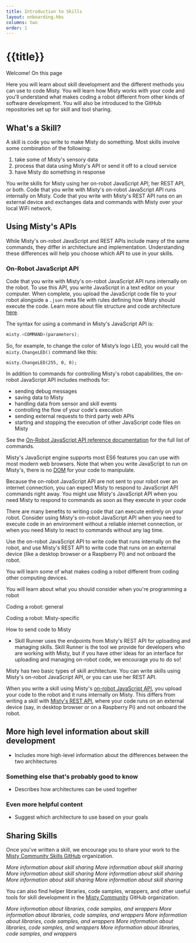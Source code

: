 ```yaml
---
title: Introduction to Skills
layout: onboarding.hbs
columns: two
order: 1
---
```


# {{title}}

Welcome! On this page

Here you will learn about skill development and the different methods you can use to code Misty. You will learn how Misty works with your code and you'll understand what makes coding a robot different from other kinds of software development. You will also be introduced to the GitHub repositories set up for skill and tool sharing.

## What's a Skill?

A skill is code you write to make Misty do something. Most skills involve some combination of the following:

1. take some of Misty's sensory data
2. process that data using Misty's API or send it off to a cloud service
3. have Misty do something in response

You write skills for Misty using her on-robot JavaScript API, her REST API, or both. Code that you write with Misty's on-robot JavaScript API runs internally on Misty. Code that you write with Misty's REST API runs on an external device and exchanges data and commands with Misty over your local WiFi network.


## Using Misty's APIs

While Misty's on-robot JavaScript and REST APIs include many of the same commands, they differ in architecture and implementation. Understanding these differences will help you choose which API to use in your skills.

### On-Robot JavaScript API

Code that you write with Misty's on-robot JavaScript API runs internally on the robot. To use this API, you write JavaScript in a text editor on your computer. When complete, you upload the JavaScript code file to your robot alongside a `.json` meta file with rules defining how Misty should execute the code. Learn more about file structure and code architecture [here](../../../docs/build/local-skill-architecture/#file-structure-amp-code-architecture).

The syntax for using a command in Misty's JavaScript API is:

```JavaScript
misty.<COMMAND>(parameters);
```

So, for example, to change the color of Misty’s logo LED, you would call the `misty.ChangeLED()` command like this:

```JS
misty.ChangeLED(255, 0, 0);
```

In addition to commands for controlling Misty's robot capabilities, the on-robot JavaScript API includes methods for:

* sending debug messages
* saving data to Misty
* handling data from sensor and skill events
* controlling the flow of your code's execution
* sending external requests to third party web APIs
* starting and stopping the execution of other JavaScript code files on Misty

See the [On-Robot JavaScript API reference documentation](../../../docs/reference/javascript-api) for the full list of commands.

Misty's JavaScript engine supports most ES6 features you can use with most modern web browsers. Note that when you write JavaScript to run on Misty's, there is no [DOM](https://developer.mozilla.org/en-US/docs/Web/API/Document_Object_Model) for your code to manipulate.

Because the on-robot JavaScript API are not sent to your robot over an internet connection, you can expect Misty to respond to JavaScript API commands right away. You might use Misty's JavaScript API when you need Misty to respond to commands as soon as they execute in your code

There are many benefits to writing code that can execute entirely on your robot. Consider using Misty's on-robot JavaScript API when you need to execute code in an environment without a reliable internet connection, or when you need Misty to react to commands without any lag time. 

Use the on-robot JavaScript API to write code that runs internally on the robot, and use Misty's REST API to write code that runs on an external device (like a desktop browser or a Raspberry Pi) and not onboard the robot.

You will learn some of what makes coding a robot different from coding other computing devices.

You will learn about what you should consider when you're programming a robot

Coding a robot: general

Coding a robot: Misty-specific

How to send code to Misty



* Skill Runner uses the endpoints from Misty's REST API for uploading and managing skills. Skill Runner is the tool we provide for developers who are working with Misty, but if you have other ideas for an interface for uploading and managing on-robot code, we encourage you to do so!

Misty has two basic types of skill architecture. You can write skills using Misty's on-robot JavaScript API, or you can use her REST API.

When you write a skill using Misty's [on-robot JavaScript API](../../skills/local-skill-architecture), you upload your code to the robot and it runs internally on Misty. This differs from writing a skill with [Misty's REST API](../../skills/remote-command-architecture), where your code runs on an external device (say, in desktop browser or on a Raspberry Pi) and not onboard the robot.

## More high level information about skill development

- Includes more high-level information about the  differences between the two architectures

### Something else that's probably good to know

- Describes how architectures can be used together

### Even more helpful content

- Suggest which architecture to use based on your goals

## Sharing Skills

Once you've written a skill, we encourage you to share your work to the [Misty Community Skills GitHub](https://github.com/MistyCommunitySkills) organization.

*More information about skill sharing*
*More information about skill sharing*
*More information about skill sharing*
*More information about skill sharing*
*More information about skill sharing*
*More information about skill sharing*

You can also find helper libraries, code samples, wrappers, and other useful tools for skill development in the [Misty Community](https://github.com/MistyCommunity) GitHub organization.

*More information about libraries, code samples, and wrappers*
*More information about libraries, code samples, and wrappers*
*More information about libraries, code samples, and wrappers*
*More information about libraries, code samples, and wrappers*
*More information about libraries, code samples, and wrappers*